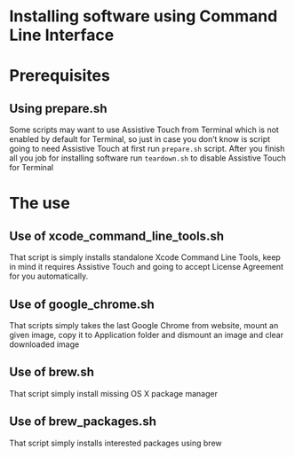 # Installing software using Command Line Interface

# Prerequisites

## Using prepare.sh
Some scripts may want to use Assistive Touch from Terminal which is not enabled by default for Terminal, so just in case you don’t know is script going to need Assistive Touch at first run `prepare.sh` script. After you finish all you job for installing software run `teardown.sh` to disable Assistive Touch for Terminal

# The use

## Use of xcode_command_line_tools.sh
That script is simply installs standalone Xcode Command Line Tools, keep in mind it requires Assistive Touch and going to accept License Agreement for you automatically.

## Use of google_chrome.sh
That scripts simply takes the last Google Chrome from website, mount an given image, copy it to Application folder and dismount an image and clear downloaded image

## Use of brew.sh
That script simply install missing OS X package manager

## Use of brew_packages.sh
That script simply installs interested packages using brew
